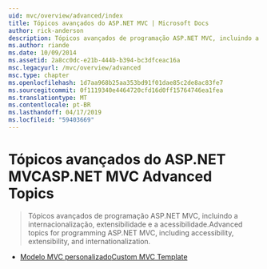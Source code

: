 ```yaml
---
uid: mvc/overview/advanced/index
title: Tópicos avançados do ASP.NET MVC | Microsoft Docs
author: rick-anderson
description: Tópicos avançados de programação ASP.NET MVC, incluindo a internacionalização, extensibilidade e a acessibilidade.
ms.author: riande
ms.date: 10/09/2014
ms.assetid: 2a8cc0dc-e21b-444b-b394-bc3dfceac16a
msc.legacyurl: /mvc/overview/advanced
msc.type: chapter
ms.openlocfilehash: 1d7aa968b25aa353bd91f01dae85c2de8ac83fe7
ms.sourcegitcommit: 0f1119340e4464720cfd16d0ff15764746ea1fea
ms.translationtype: MT
ms.contentlocale: pt-BR
ms.lasthandoff: 04/17/2019
ms.locfileid: "59403669"
---
```

# <a name="aspnet-mvc-advanced-topics"></a><span data-ttu-id="ca5e7-103">Tópicos avançados do ASP.NET MVC</span><span class="sxs-lookup"><span data-stu-id="ca5e7-103">ASP.NET MVC Advanced Topics</span></span>

> <span data-ttu-id="ca5e7-104">Tópicos avançados de programação ASP.NET MVC, incluindo a internacionalização, extensibilidade e a acessibilidade.</span><span class="sxs-lookup"><span data-stu-id="ca5e7-104">Advanced topics for programming ASP.NET MVC, including accessibility, extensibility, and internationalization.</span></span>


- [<span data-ttu-id="ca5e7-105">Modelo MVC personalizado</span><span class="sxs-lookup"><span data-stu-id="ca5e7-105">Custom MVC Template</span></span>](custom-mvc-templates.md)
